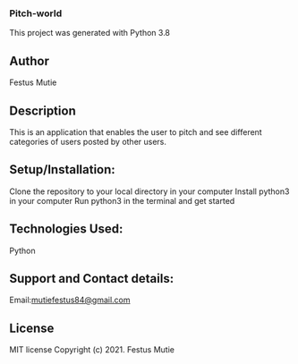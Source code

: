 ### Pitch-world
This project was generated with Python 3.8

## Author
Festus Mutie

## Description
This is an application that enables the user to pitch and see  different categories of users posted by other users.

## Setup/Installation:
Clone the repository to your local directory in your computer
Install python3 in your computer
Run python3 in the terminal and get started
## Technologies Used:
Python

## Support and Contact details:
Email:mutiefestus84@gmail.com

## License
MIT license Copyright (c) 2021. Festus Mutie